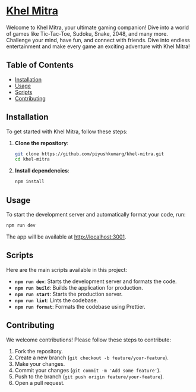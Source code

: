 # [Khel Mitra](https://khel-mitra.vercel.app/)

Welcome to Khel Mitra, your ultimate gaming companion! Dive into a world of games like Tic-Tac-Toe, Sudoku, Snake, 2048, and many more. Challenge your mind, have fun, and connect with friends. Dive into endless entertainment and make every game an exciting adventure with Khel Mitra!

## Table of Contents

- [Installation](#installation)
- [Usage](#usage)
- [Scripts](#scripts)
- [Contributing](#contributing)

## Installation

To get started with Khel Mitra, follow these steps:

1. **Clone the repository**:

   ```bash
   git clone https://github.com/piyushkumarg/khel-mitra.git
   cd khel-mitra
   ```

2. **Install dependencies**:
   ```bash
   npm install
   ```

## Usage

To start the development server and automatically format your code, run:

```bash
npm run dev
```

The app will be available at [http://localhost:3001](http://localhost:3001).

## Scripts

Here are the main scripts available in this project:

- **`npm run dev`**: Starts the development server and formats the code.
- **`npm run build`**: Builds the application for production.
- **`npm run start`**: Starts the production server.
- **`npm run lint`**: Lints the codebase.
- **`npm run format`**: Formats the codebase using Prettier.

## Contributing

We welcome contributions! Please follow these steps to contribute:

1. Fork the repository.
2. Create a new branch (`git checkout -b feature/your-feature`).
3. Make your changes.
4. Commit your changes (`git commit -m 'Add some feature'`).
5. Push to the branch (`git push origin feature/your-feature`).
6. Open a pull request.
